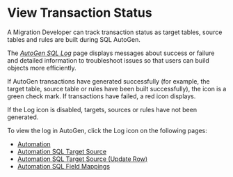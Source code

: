# View Transaction Status

A Migration Developer can track transaction status as target tables,
source tables and rules are built during SQL AutoGen.

The <span style="font-style: italic;">[AutoGen SQL
Log](../Page_Desc/AutoGen_SQL_Log.htm)</span> page displays messages
about success or failure and detailed information to troubleshoot issues
so that users can build objects more efficiently.

If AutoGen transactions have generated successfully (for example, the
target table, source table or rules have been built successfully), the
icon is a green check mark. If transactions have failed, a red icon
displays.

If the Log icon is disabled, targets, sources or rules have not been
generated.

To view the log in AutoGen, click the Log icon on the following pages:

  - [Automation](../Page_Desc/Automation_page.htm)
  - [Automation SQL Target
    Source](../Page_Desc/Automation_SQL_Target_Source.htm)
  - [Automation SQL Target Source (Update
    Row)](../Page_Desc/Automation_SQL_Target_Source_Update_Row.htm)
  - [Automation SQL Field
    Mappings](../Page_Desc/Automation_SQL_Field_Mappings_H.htm)
